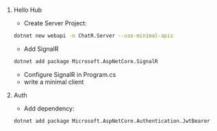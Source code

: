 1. Hello Hub
    - Create Server Project:
    ```bash
    dotnet new webapi -n ChatR.Server --use-minimal-apis
    ```
    - Add SignalR
    ```bash
    dotnet add package Microsoft.AspNetCore.SignalR
    ```
    - Configure SignalR in Program.cs
    - write a minimal client

3. Auth
    - Add dependency:
    ```bash
    dotnet add package Microsoft.AspNetCore.Authentication.JwtBearer
    ```